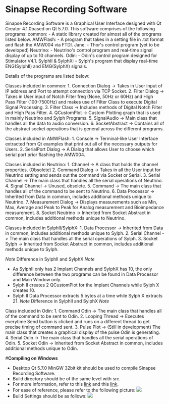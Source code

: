 # **Sinapse Recording Software**

<!-- Sinapse Recording Software is a Graphical User Interfaced designed with Qt Creator 4.1.0 based on Qt 5.7.0. 
Its purpose is to acquire and display real time signals from Neutrino II and Sylph hardware via USB and/or WiFi.

~~This program can be compiled for both Neutrino II and Sylph individually as of Version 1.0 
by defining NEUTRINO_II or SYLPH in the .pro file respectively, as shown below (compiling for Neutrino II)~~
```
~~DEFINES += NEUTRINO_II~~
~~# DEFINES += SYLPH~~
```
~~### NOTE: If compiled for one (e.g. NEUTRINO_I) program, the project must be cleaned before it can be compiled for the other (in this case, SYLPH) by clicking Build -> Clean all in the menu.~~

The following features are common for both Neutrino II and Sylph Recording Software:
- Both GUIs are capable of recording data into a .csv file with the file name of 'data_'yyyyMMdd_HHmmss'.csv' format (e.g. data_20170106_102512.csv).
- Both GUIs are capable to select save file location prior to recording; else, it will be saved to user's desktop automatically.
- Both GUIs are capable of selecting time scales of 10ms, 20ms, 50ms, 100ms, 200ms, 500ms, 1000ms, 2000ms and 5000ms for graphical display purpose.

Neutrino II Recording Software includes the following features:
- 10 channels graphical display with the option of 10x1 layout or 5x2 layout.
- Connecting via TCP sockets by defining IP address and port.
- Connecting via USB Serial Interface for wired application.
- Command dialog specifically for Neutrino II.

Sylph Recording Software includes the following features:
- 2 channels for Implant signals, 1 channel for Synchronization signal and 1 channel for Frame Markers graphical displays.
- Labelled graphs for easy reference.
- Selectable voltage scale of 50uV, 100uV, 200uV, 500uV, 1000uV, 2000uV and 5000uV.
- Selectable audio output of signals for both Implant signal channels and Synchronization signal channel.
- High pass filter with a validator of 100 Hz to 7500 Hz.
- Notch filter with the option of 50 Hz and 60 Hz. -->

Sinapse Recording Software is a Graphical User Interface designed with Qt Creator 4.1.0based on Qt 5.7.0. 
This software comprises of the following programs:
common:
	- A static library created for almost all of the programs listed below.
AMWFlash:
	- A program that takes in a setting file in .txt format and flash the AMW004 via FTDI.
Jane:
	- Thor's control program (yet to be developed)
Neutrino:
	- Neutrino's control program and real-time signal display of up to 10 channels.
Odin:
	- Odin's control program designed for Stimulator V4.1.
SylphII & SylphX:
	- Sylph's program that display real-time ENG(SylphII) and EMG(SylphX) signals.

Details of the programs are listed below:

Classes included in common:
	1. Connection Dialog -> Takes in User input of IP address and Port to attempt connection via TCP Socket.
	2. Filter Dialog -> Takes in User input of Notch Filter freq (None, 50Hz or 60Hz) and High Pass Filter (100-7500Hz) and makes use of Filter Class to execute Digital Signal Processing.
	3. Filter Class -> Includes methods of Digital Notch Filter and High Pass Filter.
	4. QCustomPlot -> Custom Plotting graph that is used in mainly Neutrino and Sylph Programs.
	5. SignalAudio -> Main class that handles all the data to audio conversion.
	6. SocketAbstract -> Contains all of the abstract socket operations that is general across the different programs.

Classes included in AMWFlash:
	1. Console -> Terminal-like User Interface extracted from Qt examples that print out all of the necessary outputs for Users.
	2. SerialPort Dialog -> A Dialog that allows User to choose which serial port prior flashing the AMW004.

Classes included in Neutrino:
	1. Channel -> A class that holds the channel properties. (Obsolete)
	2. Command Dialog -> Takes in all the User input for Neutrino setting and sends out the command via Socket or Serial.
	3. Serial Channel -> The main class that handles all the serial operations of Neutrino.
	4. Signal Channel -> Unused, obsolete.
	5. Command -> The main class that handles all of the command to be sent to Neutrino.
	6. Data Processor -> Inherited from Data in common, includes additional methods unique to Neutrino.
	7. Measurement Dialog -> Displays measurements such as Min, Max, Average and Peak to Peak for Analog measurement and Bioimpedance measurement.
	8. Socket Neutrino -> Inherited from Socket Abstract in common, includes additional methods unique to Neutrino.

Classes included in SylphII/SylphX:
	1. Data Processor -> Inherited from Data in common, includes additional methods unique to Sylph.
	2. Serial Channel -> The main class that handles all the serial operations of Sylph.
	3. Socket Sylph -> Inherited from Socket Abstract in common, includes additional methods unique to Sylph.

*Note* Difference in SylphII and SylphX *Note*
- As SylphII only has 2 Implant Channels and SylphX has 10, the only difference between the two programs can be found in Data Processor and Main Window only.
- Sylph II creates 2 QCustomPlot for the Implant Channels while Sylph X creates 10.
- Sylph II Data Processor extracts 5 bytes at a time while Sylph X extracts 21.
*Note* Difference in SylphII and SylphX *Note*

Class included in Odin:
	1. Command Odin -> The main class that handles all of the command to be sent to Odin.
	2. Looping Thread -> Executes everytime Send button is clicked and runs on a different thread to get precise timing of command sent.
	3. Pulse Plot -> (Still in development) The main class that creates a graphical display of the pulse Odin is generating.
	4. Serial Odin -> The main class that handles all the serial operations of Odin.
	5. Socket Odin -> Inherited from Socket Abstract in common, includes additional methods unique to Odin.

#**Compiling on Windows**
- Desktop Qt 5.7.0 MinGW 32bit kit should be used to compile Sinapse Recording Software.
- Build directory should be of the same level with src.
- For more information, refer to this [link](http://doc.qt.io/qt-5/windows-support.html) and this [link](http://doc.qt.io/qt-5/windows-deployment.html).
- For ease of reference, please refer to the following picture:
![](https://cloud.githubusercontent.com/assets/19749458/21709617/578840e2-d41d-11e6-994d-b1a0833a9b35.png)
- Build Settings should be as follows:
![](https://cloud.githubusercontent.com/assets/19749458/21709673/eba4f0b8-d41d-11e6-89c4-8335f6bbe237.png)
